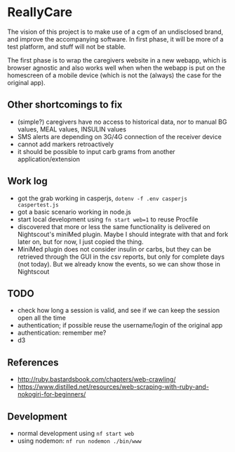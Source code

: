 # ReallyCare

The vision of this project is to make use of a cgm of an undisclosed brand, and improve the accompanying software. In first phase, it will be more of a test platform, and stuff will not be stable. 

The first phase is to wrap the caregivers website in a new webapp, which is browser agnostic and also works well when when the webapp is put on the homescreen of a mobile device (which is not the (always) the case for the original app).

## Other shortcomings to fix
- (simple?) caregivers have no access to historical data, nor to manual BG values, MEAL values, INSULIN values
- SMS alerts are depending on 3G/4G connection of the receiver device
- cannot add markers retroactively
- it should be possible to input carb grams from another application/extension

## Work log
- got the grab working in casperjs, `dotenv -f .env casperjs caspertest.js`
- got a basic scenario working in node.js
- start local development using `fn start web=1` to reuse Procfile
- discovered that more or less the same functionality is delivered on Nightscout's miniMed plugin. Maybe I should integrate with that and fork later on, but for now, I just copied the thing.
- MiniMed plugin does not consider insulin or carbs, but they can be retrieved through the GUI in the csv reports, but only for complete days (not today). But we already know the events, so we can show those in Nightscout

## TODO

* check how long a session is valid, and see if we can keep the session open all the time
* authentication; if possible reuse the username/login of the original app
* authentication: remember me?
* d3


## References

* http://ruby.bastardsbook.com/chapters/web-crawling/
* https://www.distilled.net/resources/web-scraping-with-ruby-and-nokogiri-for-beginners/

## Development
* normal development using `nf start web`
* using nodemon: `nf run nodemon ./bin/www`
